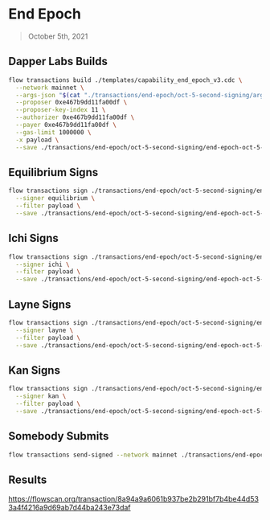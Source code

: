 # End Epoch
> October 5th, 2021

## Dapper Labs Builds

```sh
flow transactions build ./templates/capability_end_epoch_v3.cdc \
  --network mainnet \
  --args-json "$(cat "./transactions/end-epoch/oct-5-second-signing/arguments.json")" \
  --proposer 0xe467b9dd11fa00df \
  --proposer-key-index 11 \
  --authorizer 0xe467b9dd11fa00df \
  --payer 0xe467b9dd11fa00df \
  --gas-limit 1000000 \
  -x payload \
  --save ./transactions/end-epoch/oct-5-second-signing/end-epoch-oct-5-second-signing-unsigned.rlp
```

## Equilibrium Signs

```sh
flow transactions sign ./transactions/end-epoch/oct-5-second-signing/end-epoch-oct-5-second-signing-unsigned.rlp \
  --signer equilibrium \
  --filter payload \
  --save ./transactions/end-epoch/oct-5-second-signing/end-epoch-oct-5-second-signing-sig-1.rlp
```

## Ichi Signs

```sh
flow transactions sign ./transactions/end-epoch/oct-5-second-signing/end-epoch-oct-5-second-signing-sig-1.rlp \
  --signer ichi \
  --filter payload \
  --save ./transactions/end-epoch/oct-5-second-signing/end-epoch-oct-5-second-signing-sig-2.rlp
```

## Layne Signs

```sh
flow transactions sign ./transactions/end-epoch/oct-5-second-signing/end-epoch-oct-5-second-signing-sig-2.rlp \
  --signer layne \
  --filter payload \
  --save ./transactions/end-epoch/oct-5-second-signing/end-epoch-oct-5-second-signing-sig-3.rlp
```

## Kan Signs

```sh
flow transactions sign ./transactions/end-epoch/oct-5-second-signing/end-epoch-oct-5-second-signing-sig-3.rlp \
  --signer kan \
  --filter payload \
  --save ./transactions/end-epoch/oct-5-second-signing/end-epoch-oct-5-second-signing-sig-complete.rlp
```

## Somebody Submits

```sh
flow transactions send-signed --network mainnet ./transactions/end-epoch/oct-5-second-signing/end-epoch-oct-5-second-signing-sig-complete.rlp
```

## Results

https://flowscan.org/transaction/8a94a9a6061b937be2b291bf7b4be44d533a4f4216a9d69ab7d44ba243e73daf
